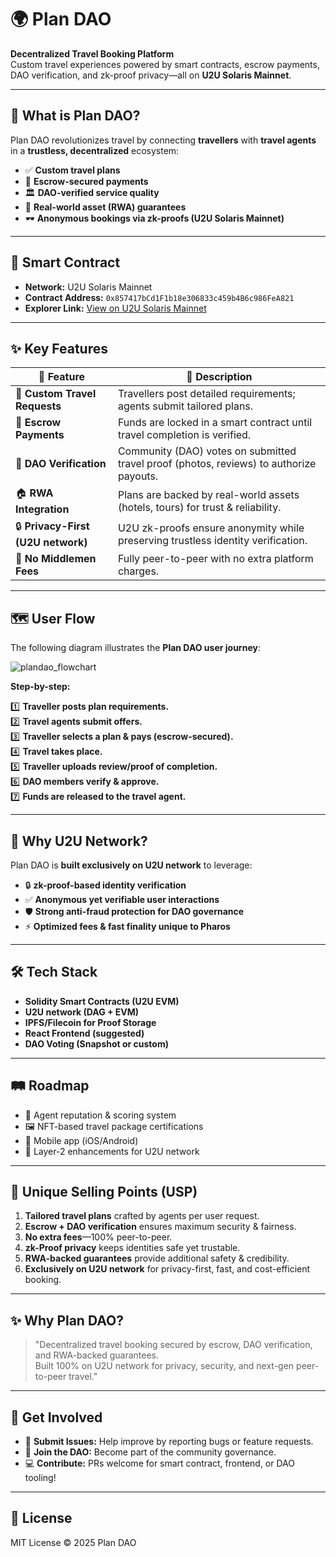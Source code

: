 # 🌍 Plan DAO

**Decentralized Travel Booking Platform**  
Custom travel experiences powered by smart contracts, escrow payments, DAO verification, and zk-proof privacy—all on **U2U Solaris Mainnet**.

---

## 🚀 What is Plan DAO?

Plan DAO revolutionizes travel by connecting **travellers** with **travel agents** in a **trustless, decentralized** ecosystem:

- ✅ **Custom travel plans**
- 🔐 **Escrow-secured payments**
- 🏛️ **DAO-verified service quality**
- 🏢 **Real-world asset (RWA) guarantees**
- 🕶️ **Anonymous bookings via zk-proofs (U2U Solaris Mainnet)**

---

## 🔗 Smart Contract

- **Network:** U2U Solaris Mainnet
- **Contract Address:** `0x857417bCd1F1b18e306833c459b4B6c986FeA821`
- **Explorer Link:** [View on U2U Solaris Mainnet](https://u2uscan.xyz/address/0x857417bCd1F1b18e306833c459b4B6c986FeA821?tab=txs)

---

## ✨ Key Features

| 🚀 Feature                        | 💬 Description                                                                                   |
|-----------------------------------|-------------------------------------------------------------------------------------------------|
| 📝 **Custom Travel Requests**     | Travellers post detailed requirements; agents submit tailored plans.                             |
| 💸 **Escrow Payments**            | Funds are locked in a smart contract until travel completion is verified.                        |
| 👥 **DAO Verification**           | Community (DAO) votes on submitted travel proof (photos, reviews) to authorize payouts.          |
| 🏠 **RWA Integration**            | Plans are backed by real-world assets (hotels, tours) for trust & reliability.                   |
| 🔒 **Privacy-First (U2U network)**     | U2U zk-proofs ensure anonymity while preserving trustless identity verification.              |
| 🚫 **No Middlemen Fees**          | Fully peer-to-peer with no extra platform charges.                                               |

---

## 🗺️ User Flow

The following diagram illustrates the **Plan DAO user journey**:


![plandao_flowchart](https://github.com/user-attachments/assets/1f200915-9848-4d4b-86f1-597431d67ff5)


**Step-by-step:**

1️⃣ **Traveller posts plan requirements.**  
2️⃣ **Travel agents submit offers.**  
3️⃣ **Traveller selects a plan & pays (escrow-secured).**  
4️⃣ **Travel takes place.**  
5️⃣ **Traveller uploads review/proof of completion.**  
6️⃣ **DAO members verify & approve.**  
7️⃣ **Funds are released to the travel agent.**

---

## 🔑 Why U2U Network?

Plan DAO is **built exclusively on U2U network** to leverage:

- 🔒 **zk-proof-based identity verification**
- ✅ **Anonymous yet verifiable user interactions**
- 🛡️ **Strong anti-fraud protection for DAO governance**
- ⚡ **Optimized fees & fast finality unique to Pharos**

---

## 🛠️ Tech Stack

- **Solidity Smart Contracts (U2U EVM)**
- **U2U network (DAG + EVM)**
- **IPFS/Filecoin for Proof Storage**
- **React Frontend (suggested)**
- **DAO Voting (Snapshot or custom)**

---

## 🛤️ Roadmap

- 🏅 Agent reputation & scoring system
- 🖼️ NFT-based travel package certifications
- 📱 Mobile app (iOS/Android)
- 🔗 Layer-2 enhancements for U2U network

---

## 🌟 Unique Selling Points (USP)

1. **Tailored travel plans** crafted by agents per user request.
2. **Escrow + DAO verification** ensures maximum security & fairness.
3. **No extra fees**—100% peer-to-peer.
4. **zk-Proof privacy** keeps identities safe yet trustable.
5. **RWA-backed guarantees** provide additional safety & credibility.
6. **Exclusively on U2U network** for privacy-first, fast, and cost-efficient booking.

---

## ✨ Why Plan DAO?

> "Decentralized travel booking secured by escrow, DAO verification, and RWA-backed guarantees.  
Built 100% on U2U network for privacy, security, and next-gen peer-to-peer travel."

---

## 🤝 Get Involved

- 📢 **Submit Issues:** Help improve by reporting bugs or feature requests.
- 👥 **Join the DAO:** Become part of the community governance.
- 💻 **Contribute:** PRs welcome for smart contract, frontend, or DAO tooling!

---

## 📄 License

MIT License © 2025 Plan DAO
